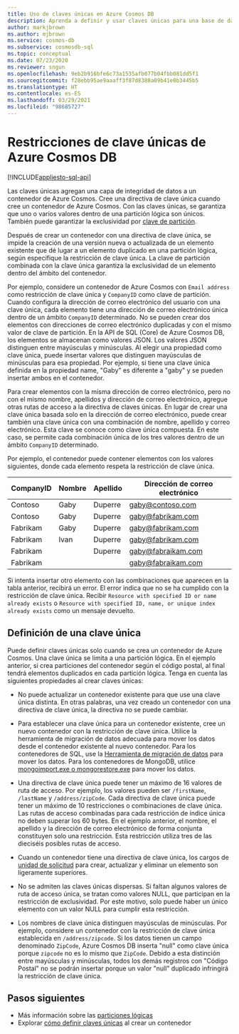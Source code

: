 ```yaml
---
title: Uso de claves únicas en Azure Cosmos DB
description: Aprenda a definir y usar claves únicas para una base de datos de Azure Cosmos. En este artículo también se describe cómo las claves únicas agregan una capa de integridad de datos.
author: markjbrown
ms.author: mjbrown
ms.service: cosmos-db
ms.subservice: cosmosdb-sql
ms.topic: conceptual
ms.date: 07/23/2020
ms.reviewer: sngun
ms.openlocfilehash: 9eb2b916bfe6c73a1535afb077b04fbb081dd5f1
ms.sourcegitcommit: f28ebb95ae9aaaff3f87d8388a09b41e0b3445b5
ms.translationtype: HT
ms.contentlocale: es-ES
ms.lasthandoff: 03/29/2021
ms.locfileid: "98685727"
---
```

# <a name="unique-key-constraints-in-azure-cosmos-db"></a>Restricciones de clave únicas de Azure Cosmos DB
[!INCLUDE[appliesto-sql-api](includes/appliesto-sql-api.md)]

Las claves únicas agregan una capa de integridad de datos a un contenedor de Azure Cosmos. Cree una directiva de clave única cuando cree un contenedor de Azure Cosmos. Con las claves únicas, se garantiza que uno o varios valores dentro de una partición lógica son únicos. También puede garantizar la exclusividad por [clave de partición](partitioning-overview.md).

Después de crear un contenedor con una directiva de clave única, se impide la creación de una versión nueva o actualizada de un elemento existente que dé lugar a un elemento duplicado en una partición lógica, según especifique la restricción de clave única. La clave de partición combinada con la clave única garantiza la exclusividad de un elemento dentro del ámbito del contenedor.

Por ejemplo, considere un contenedor de Azure Cosmos con `Email address` como restricción de clave única y `CompanyID` como clave de partición. Cuando configura la dirección de correo electrónico del usuario con una clave única, cada elemento tiene una dirección de correo electrónico única dentro de un ámbito `CompanyID` determinado. No se pueden crear dos elementos con direcciones de correo electrónico duplicadas y con el mismo valor de clave de partición. En la API de SQL (Core) de Azure Cosmos DB, los elementos se almacenan como valores JSON. Los valores JSON distinguen entre mayúsculas y minúsculas. Al elegir una propiedad como clave única, puede insertar valores que distinguen mayúsculas de minúsculas para esa propiedad. Por ejemplo, si tiene una clave única definida en la propiedad name, "Gaby" es diferente a "gaby" y se pueden insertar ambos en el contenedor.

Para crear elementos con la misma dirección de correo electrónico, pero no con el mismo nombre, apellidos y dirección de correo electrónico, agregue otras rutas de acceso a la directiva de claves únicas. En lugar de crear una clave única basada solo en la dirección de correo electrónico, puede crear también una clave única con una combinación de nombre, apellido y correo electrónico. Esta clave se conoce como clave única compuesta. En este caso, se permite cada combinación única de los tres valores dentro de un ámbito `CompanyID` determinado. 

Por ejemplo, el contenedor puede contener elementos con los valores siguientes, donde cada elemento respeta la restricción de clave única.

|CompanyID|Nombre|Apellido|Dirección de correo electrónico|
|---|---|---|---|
|Contoso|Gaby|Duperre|gaby@contoso.com |
|Contoso|Gaby|Duperre|gaby@fabrikam.com|
|Fabrikam|Gaby|Duperre|gaby@fabrikam.com|
|Fabrikam|Ivan|Duperre|gaby@fabrikam.com|
|Fabrikam|   |Duperre|gaby@fabraikam.com|
|Fabrikam|   |   |gaby@fabraikam.com|

Si intenta insertar otro elemento con las combinaciones que aparecen en la tabla anterior, recibirá un error. El error indica que no se ha cumplido con la restricción de clave única. Recibir `Resource with specified ID or name already exists` o `Resource with specified ID, name, or unique index already exists` como un mensaje devuelto. 

## <a name="define-a-unique-key"></a>Definición de una clave única

Puede definir claves únicas solo cuando se crea un contenedor de Azure Cosmos. Una clave única se limita a una partición lógica. En el ejemplo anterior, si crea particiones del contenedor según el código postal, al final tendrá elementos duplicados en cada partición lógica. Tenga en cuenta las siguientes propiedades al crear claves únicas:

* No puede actualizar un contenedor existente para que use una clave única distinta. En otras palabras, una vez creado un contenedor con una directiva de clave única, la directiva no se puede cambiar.

* Para establecer una clave única para un contenedor existente, cree un nuevo contenedor con la restricción de clave única. Utilice la herramienta de migración de datos adecuada para mover los datos desde el contenedor existente al nuevo contenedor. Para los contenedores de SQL, use la [Herramienta de migración de datos](import-data.md) para mover los datos. Para los contenedores de MongoDB, utilice [mongoimport.exe o mongorestore.exe](../dms/tutorial-mongodb-cosmos-db.md?toc=%2fazure%2fcosmos-db%2ftoc.json%253ftoc%253d%2fazure%2fcosmos-db%2ftoc.json) para mover los datos.

* Una directiva de clave única puede tener un máximo de 16 valores de ruta de acceso. Por ejemplo, los valores pueden ser `/firstName`, `/lastName` y `/address/zipCode`. Cada directiva de clave única puede tener un máximo de 10 restricciones o combinaciones de clave única. Las rutas de acceso combinadas para cada restricción de índice única no deben superar los 60 bytes. En el ejemplo anterior, el nombre, el apellido y la dirección de correo electrónico de forma conjunta constituyen solo una restricción. Esta restricción utiliza tres de las dieciséis posibles rutas de acceso.

* Cuando un contenedor tiene una directiva de clave única, los cargos de [unidad de solicitud](request-units.md) para crear, actualizar y eliminar un elemento son ligeramente superiores.

* No se admiten las claves únicas dispersas. Si faltan algunos valores de ruta de acceso única, se tratan como valores NULL, que participan en la restricción de exclusividad. Por este motivo, solo puede haber un único elemento con un valor NULL para cumplir esta restricción.

* Los nombres de clave única distinguen mayúsculas de minúsculas. Por ejemplo, considere un contenedor con la restricción de clave única establecida en `/address/zipcode`. Si los datos tienen un campo denominado `ZipCode`, Azure Cosmos DB inserta "null" como clave única porque `zipcode` no es lo mismo que `ZipCode`. Debido a esta distinción entre mayúsculas y minúsculas, todos los demás registros con "Código Postal" no se podrán insertar porque un valor "null" duplicado infringirá la restricción de clave única.

## <a name="next-steps"></a>Pasos siguientes

* Más información sobre las [particiones lógicas](partitioning-overview.md)
* Explorar [cómo definir claves únicas](how-to-define-unique-keys.md) al crear un contenedor
